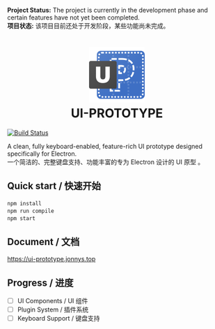 **Project Status:** The project is currently in the development phase and certain features have not yet been completed.  
**项目状态:** 该项目目前还处于开发阶段，某些功能尚未完成。

<h1 align="center">
  <a href="https://ui-prototype.jonnys.top"><img src="./resources/linux/ui-prototype.svg" alt="UI-PROTOTYPE" height="128"></a>
  <br>
  UI-PROTOTYPE
  <br>
</h1>

[![Build Status](https://github.com/JonnyJong/UI-PROTOTYPE/workflows/Tests/badge.svg)](https://github.com/JonnyJong/UI-PROTOTYPE/actions)

A clean, fully keyboard-enabled, feature-rich UI prototype designed specifically for Electron.  
一个简洁的、完整键盘支持、功能丰富的专为 Electron 设计的 UI 原型 。

## Quick start / 快速开始

```sh
npm install
npm run compile
npm start
```

## Document / 文档

https://ui-prototype.jonnys.top

## Progress / 进度

- [ ] UI Components / UI 组件
- [ ] Plugin System / 插件系统
- [ ] Keyboard Support / 键盘支持

